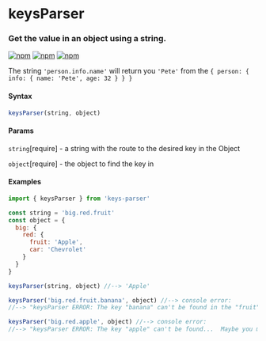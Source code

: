 # keysParser
### Get the value in an object using a string.

[![npm](https://badgen.net/npm/v/keys-parser)](https://www.npmjs.com/package/keys-parser)
[![npm](https://badgen.net/npm/dw/keys-parser)](https://www.npmjs.com/package/keys-parser)
[![npm](https://badgen.net/npm/license/keys-parser)](https://www.npmjs.com/package/keys-parser)

The string `'person.info.name'` will return you `'Pete'` from the `{ person: { info: { name: 'Pete', age: 32 } } }`

#### Syntax
```javascript
keysParser(string, object)
```
#### Params
`string`[require] - a string with the route to the desired key in the Object

`object`[require] - the object to find the key in

#### Examples
```javascript
import { keysParser } from 'keys-parser'

const string = 'big.red.fruit'
const object = {
  big: {
    red: {
      fruit: 'Apple',
      car: 'Chevrolet'
    }
  }
}

keysParser(string, object) //--> 'Apple'

keysParser('big.red.fruit.banana', object) //--> console error:
//--> "keysParser ERROR: The key "banana" can't be found in the "fruit", because "fruit's" value is simple type"

keysParser('big.red.apple', object) //--> console error:
//--> "keysParser ERROR: The key "apple" can't be found...  Maybe you meant something like these: "fruit,car""
```